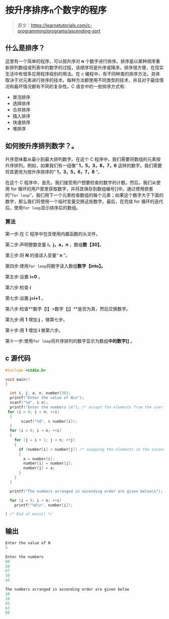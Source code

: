 # 按升序排序`n`个数字的程序

> 原文：<https://learnetutorials.com/c-programming/programs/ascending-sort>

## 什么是排序？

这里有一个简单的程序，可以按升序对 **n** 个数字进行排序。排序是以某种顺序重新排列数组或列表中的数字的过程，该顺序将是升序或降序。排序很方便，在现实生活中有很多应用程序级别的用法。在 c 编程中，有不同种类的排序方法，具体取决于对元素进行排序的技术。每种方法都使用不同类型的技术，并且对于最佳情况和最坏情况都有不同的复杂性。C 语言中的一些排序方式有:

*   冒泡排序
*   选择排序
*   合并排序
*   插入排序
*   快速排序
*   堆排序

## 如何按升序排列数字？。

升序意味着从最小到最大排列数字。在这个 C 程序中，我们需要将数组的元素按升序排列。例如，如果我们有一组像“ **1，5，3，8，7，6** 这样的数字。我们需要将其更改为按升序排序的“ **1，3，5，6，7，8** ”。

在这个 C 程序中，首先，我们接受用户想要检查的数字的计数。然后，我们从使用 for 循环的用户那里获取数字，并将其保存到数组编号[]中。通过使用嵌套的“`for loop`”，我们用下一个元素检查数组的每个元素；如果这个数字大于下面的数字，那么我们将使用一个临时变量交换这些数字。最后，在完成 for 循环的迭代后，使用`for loop`显示排序后的数组。

### 算法

第一步:在 C 程序中包含使用内置函数的头文件。

第二步:声明整数变量 **i，j，a，n** ，数组**数【30】**。

第三步:将 **N** 的值读入变量“ **n** ”。

第四步:使用`for loop`将数字读入数组**数字【into】。**

第五步:设置 **i=0** 。

第六步:检查 **i**

第七步:设置 **j=i+1** 。

第八步:检查**数字【I】>数字【j】**是否为真，然后交换数字。

第九步:用 **1** 增加 **j** ，做第七步。

第十步:用 **1** 增加 **i** 做第六步。

第十一步:使用`for loop`将升序排列的数字显示为数组**中的数字[]** 。

## c 源代码

```c
#include <stdio.h>

void main()
{

  int i, j, a, n, number[30];
  printf("Enter the value of N\n");
  scanf("%d", & n);
  printf("Enter the numbers \n"); /* accept the elements from the user */
 for (i = 0; i < n; ++i)
  {
       scanf("%d", & number[i]);
  }
  for (i = 0; i < n; ++i)
  {
    for (j = i + 1; j < n; ++j)
    {
      if (number[i] > number[j]) /* swapping the elements in the ascending order */
      {
        a = number[i];
        number[i] = number[j];
        number[j] = a;
      }
    }
  }

  printf("The numbers arranged in ascending order are given below\n"); /* display the output  */

  for (i = 0; i < n; ++i)
    printf("%d\n", number[i]);

} /* End of main() */

```

## 输出

```c
Enter the value of N
5

Enter the numbers
80
20
67
10
45

The numbers arranged in ascending order are given below
10
20
45
67
80
```